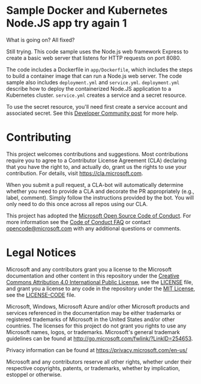 # Sample Docker and Kubernetes Node.JS app try again 1

What is going on? All fixed?

Still trying. This code sample uses the Node.js web framework Express to create a basic web server that listens for HTTP requests on port 8080.

The code includes a Dockerfile in `app/Dockerfile`, which includes the steps to build a container image that can run a Node.js web server. The code sample also includes `deployment.yml` and `service.yml`. `deployment.yml` describe how to deploy the containerized Node.JS application to a Kubernetes cluster. `service.yml` creates a service and a secret resource.

To use the secret resource, you'll need first create a service account and associated secret. See this [Developer Community post](https://developercommunity.visualstudio.com/t/New-Kubernetes-service-connection-causes/10138123#T-N10138393) for more help. 

# Contributing

This project welcomes contributions and suggestions.  Most contributions require you to agree to a
Contributor License Agreement (CLA) declaring that you have the right to, and actually do, grant us
the rights to use your contribution. For details, visit https://cla.microsoft.com.

When you submit a pull request, a CLA-bot will automatically determine whether you need to provide
a CLA and decorate the PR appropriately (e.g., label, comment). Simply follow the instructions
provided by the bot. You will only need to do this once across all repos using our CLA.

This project has adopted the [Microsoft Open Source Code of Conduct](https://opensource.microsoft.com/codeofconduct/).
For more information see the [Code of Conduct FAQ](https://opensource.microsoft.com/codeofconduct/faq/) or
contact [opencode@microsoft.com](mailto:opencode@microsoft.com) with any additional questions or comments.

# Legal Notices

Microsoft and any contributors grant you a license to the Microsoft documentation and other content
in this repository under the [Creative Commons Attribution 4.0 International Public License](https://creativecommons.org/licenses/by/4.0/legalcode),
see the [LICENSE](LICENSE) file, and grant you a license to any code in the repository under the [MIT License](https://opensource.org/licenses/MIT), see the
[LICENSE-CODE](LICENSE-CODE) file.

Microsoft, Windows, Microsoft Azure and/or other Microsoft products and services referenced in the documentation
may be either trademarks or registered trademarks of Microsoft in the United States and/or other countries.
The licenses for this project do not grant you rights to use any Microsoft names, logos, or trademarks.
Microsoft's general trademark guidelines can be found at http://go.microsoft.com/fwlink/?LinkID=254653.

Privacy information can be found at https://privacy.microsoft.com/en-us/

Microsoft and any contributors reserve all other rights, whether under their respective copyrights, patents,
or trademarks, whether by implication, estoppel or otherwise.







